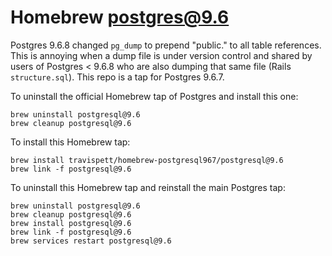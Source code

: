 # Homebrew postgres@9.6

Postgres 9.6.8 changed `pg_dump` to prepend "public." to all table references. This is annoying when a dump file is under version control and shared by users of Postgres < 9.6.8 who are also dumping that same file (Rails `structure.sql`). This repo is a tap for Postgres 9.6.7.

To uninstall the official Homebrew tap of Postgres and install this one:
```shell
brew uninstall postgresql@9.6
brew cleanup postgresql@9.6
```

To install this Homebrew tap:
```shell
brew install travispett/homebrew-postgresql967/postgresql@9.6
brew link -f postgresql@9.6
```

To uninstall this Homebrew tap and reinstall the main Postgres tap:
```shell
brew uninstall postgresql@9.6
brew cleanup postgresql@9.6
brew install postgresql@9.6
brew link -f postgresql@9.6
brew services restart postgresql@9.6
```
